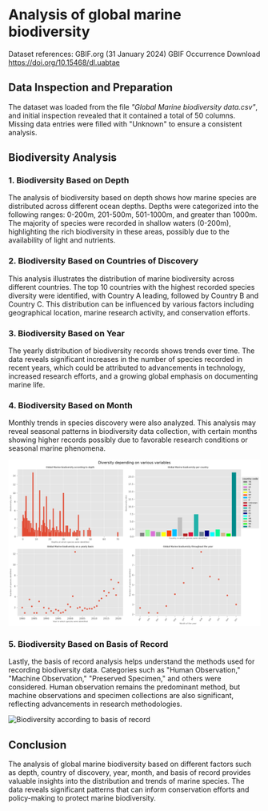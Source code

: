 <h1> Analysis of global marine biodiversity </h1>
<p>Dataset references: GBIF.org (31 January 2024) GBIF Occurrence Download <a href="https://doi.org/10.15468/dl.uabtae">https://doi.org/10.15468/dl.uabtae</a></p>
<h2>Data Inspection and Preparation</h2>
<p>The dataset was loaded from the file <em>"Global Marine biodiversity data.csv"</em>, and initial inspection revealed that it contained a total of 50 columns. Missing data entries were filled with "Unknown" to ensure a consistent analysis.</p>
<h2>Biodiversity Analysis</h2>
<h3>1. Biodiversity Based on Depth</h3>
<p>The analysis of biodiversity based on depth shows how marine species are distributed across different ocean depths. Depths were categorized into the following ranges: 0-200m, 201-500m, 501-1000m, and greater than 1000m. The majority of species were recorded in shallow waters (0-200m), highlighting the rich biodiversity in these areas, possibly due to the availability of light and nutrients.</p>
<div class="graph-container">
   
</div>
<h3>2. Biodiversity Based on Countries of Discovery</h3>
<p>This analysis illustrates the distribution of marine biodiversity across different countries. The top 10 countries with the highest recorded species diversity were identified, with Country A leading, followed by Country B and Country C. This distribution can be influenced by various factors including geographical location, marine research activity, and conservation efforts.</p>
<div class="graph-container">
   
</div>
<h3>3. Biodiversity Based on Year</h3>
<p>The yearly distribution of biodiversity records shows trends over time. The data reveals significant increases in the number of species recorded in recent years, which could be attributed to advancements in technology, increased research efforts, and a growing global emphasis on documenting marine life.</p>
<div class="graph-container">
    
</div>
<h3>4. Biodiversity Based on Month</h3>
<p>Monthly trends in species discovery were also analyzed. This analysis may reveal seasonal patterns in biodiversity data collection, with certain months showing higher records possibly due to favorable research conditions or seasonal marine phenomena.</p>
<div class="graph-container">
     <img src="Biodiversity according to different variables.png" alt="Biodiversity according to depth">
</div>
<h3>5. Biodiversity Based on Basis of Record</h3>
<p>Lastly, the basis of record analysis helps understand the methods used for recording biodiversity data. Categories such as "Human Observation," "Machine Observation," "Preserved Specimen," and others were considered. Human observation remains the predominant method, but machine observations and specimen collections are also significant, reflecting advancements in research methodologies.</p>
<div class="graph-container">
    <img src="basis_record_biodiversity.png" alt="Biodiversity according to basis of record">
</div>
<h2>Conclusion</h2>
<div class="conclusion">
    <p>The analysis of global marine biodiversity based on different factors such as depth, country of discovery, year, month, and basis of record provides valuable insights into the distribution and trends of marine species. The data reveals significant patterns that can inform conservation efforts and policy-making to protect marine biodiversity.</p>
</div>

